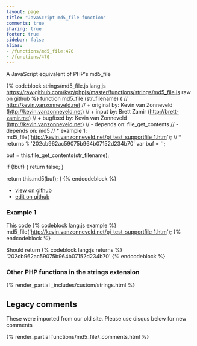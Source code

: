 ```yaml
---
layout: page
title: "JavaScript md5_file function"
comments: true
sharing: true
footer: true
sidebar: false
alias:
- /functions/md5_file:470
- /functions/470
---
```

<!-- Generated by Rakefile:build -->
A JavaScript equivalent of PHP's md5_file

{% codeblock strings/md5_file.js lang:js https://raw.github.com/kvz/phpjs/master/functions/strings/md5_file.js raw on github %}
function md5_file (str_filename) {
  // http://kevin.vanzonneveld.net
  // +   original by: Kevin van Zonneveld (http://kevin.vanzonneveld.net)
  // +      input by: Brett Zamir (http://brett-zamir.me)
  // +   bugfixed by: Kevin van Zonneveld (http://kevin.vanzonneveld.net)
  // -    depends on: file_get_contents
  // -    depends on: md5
  // *     example 1: md5_file('http://kevin.vanzonneveld.net/pj_test_supportfile_1.htm');
  // *     returns 1: '202cb962ac59075b964b07152d234b70'
  var buf = '';

  buf = this.file_get_contents(str_filename);

  if (!buf) {
    return false;
  }

  return this.md5(buf);
}
{% endcodeblock %}

 - [view on github](https://github.com/kvz/phpjs/blob/master/functions/strings/md5_file.js)
 - [edit on github](https://github.com/kvz/phpjs/edit/master/functions/strings/md5_file.js)

### Example 1
This code
{% codeblock lang:js example %}
md5_file('http://kevin.vanzonneveld.net/pj_test_supportfile_1.htm');
{% endcodeblock %}

Should return
{% codeblock lang:js returns %}
'202cb962ac59075b964b07152d234b70'
{% endcodeblock %}


### Other PHP functions in the strings extension
{% render_partial _includes/custom/strings.html %}
## Legacy comments
These were imported from our old site. Please use disqus below for new comments
<div style="overflow-y: scroll; max-height: 500px;">
{% render_partial functions/md5_file/_comments.html %}
</div>
